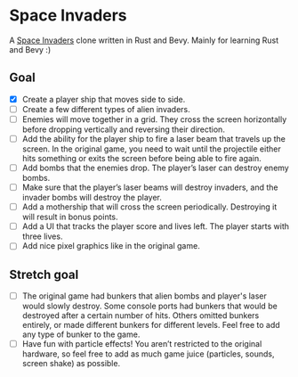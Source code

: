 # Space Invaders

A [Space Invaders](https://en.wikipedia.org/wiki/Space_Invaders) clone written in Rust and Bevy. Mainly for learning Rust and Bevy :)

## Goal
* [x] Create a player ship that moves side to side.
* [ ] Create a few different types of alien invaders.
* [ ] Enemies will move together in a grid. They cross the screen horizontally before dropping vertically and reversing their direction.
* [ ] Add the ability for the player ship to fire a laser beam that travels up the screen. In the original game, you need to wait until the projectile either hits something or exits the screen before being able to fire again.
* [ ] Add bombs that the enemies drop. The player’s laser can destroy enemy bombs.
* [ ] Make sure that the player’s laser beams will destroy invaders, and the invader bombs will destroy the player.
* [ ] Add a mothership that will cross the screen periodically. Destroying it will result in bonus points.
* [ ] Add a UI that tracks the player score and lives left. The player starts with three lives.
* [ ] Add nice pixel graphics like in the original game.

## Stretch goal
* [ ] The original game had bunkers that alien bombs and player's laser would slowly destroy. Some console ports had bunkers that would be destroyed after a certain number of hits. Others omitted bunkers entirely, or made different bunkers for different levels. Feel free to add any type of bunker to the game.
* [ ] Have fun with particle effects! You aren’t restricted to the original hardware, so feel free to add as much game juice (particles, sounds, screen shake) as possible.
